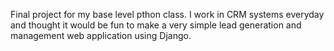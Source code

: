 Final project for my base level pthon class. I work in CRM systems everyday and thought it would be fun to make a very simple lead generation and management web application using Django. 
